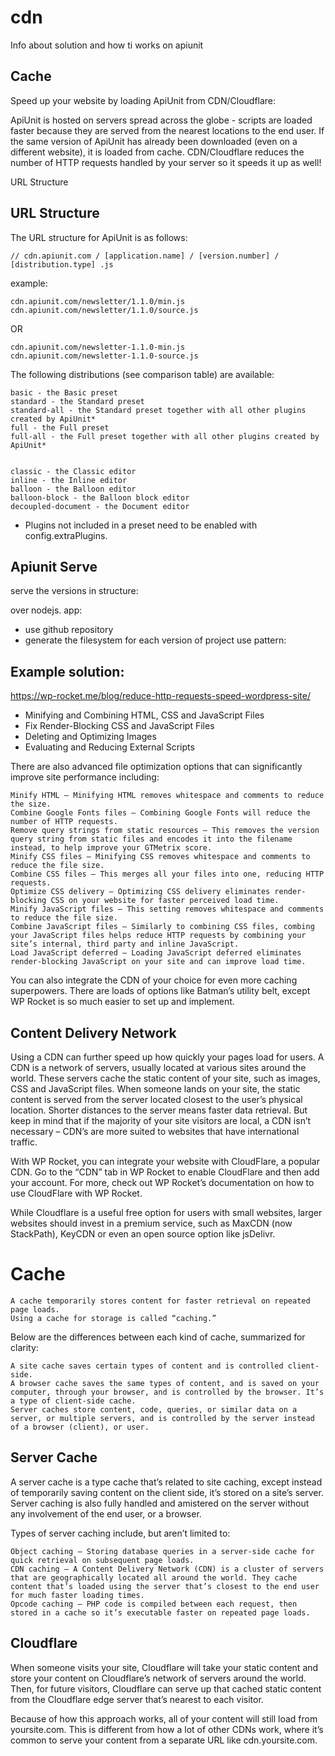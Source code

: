 # cdn
Info about solution and how ti works on apiunit

## Cache
Speed up your website by loading ApiUnit from CDN/Cloudflare:

ApiUnit is hosted on servers spread across the globe - scripts are loaded faster because they are served from the nearest locations to the end user.
If the same version of ApiUnit has already been downloaded (even on a different website), it is loaded from cache.
CDN/Cloudflare reduces the number of HTTP requests handled by your server so it speeds it up as well!



URL Structure



## URL Structure

The URL structure for ApiUnit is as follows:

    // cdn.apiunit.com / [application.name] / [version.number] / [distribution.type] .js
    
example:
    
    cdn.apiunit.com/newsletter/1.1.0/min.js
    cdn.apiunit.com/newsletter/1.1.0/source.js

OR

    cdn.apiunit.com/newsletter-1.1.0-min.js
    cdn.apiunit.com/newsletter-1.1.0-source.js


<script src="https://cdn.apiunit.com/[application.name][version.number]/[distribution.type]/apiunit.js"></script>

The following distributions (see comparison table) are available:

    basic - the Basic preset
    standard - the Standard preset
    standard-all - the Standard preset together with all other plugins created by ApiUnit*
    full - the Full preset
    full-all - the Full preset together with all other plugins created by ApiUnit*


    classic - the Classic editor
    inline - the Inline editor
    balloon - the Balloon editor
    balloon-block - the Balloon block editor
    decoupled-document - the Document editor


* Plugins not included in a preset need to be enabled with config.extraPlugins.


## Apiunit Serve

serve the versions in structure:


over nodejs. app:
+ use github repository
+ generate the filesystem for each version of project
use pattern: 

## Example solution:
https://wp-rocket.me/blog/reduce-http-requests-speed-wordpress-site/

+ Minifying and Combining HTML, CSS and JavaScript Files
+ Fix Render-Blocking CSS and JavaScript Files
+ Deleting and Optimizing Images
+ Evaluating and Reducing External Scripts

There are also advanced file optimization options that can significantly improve site performance including:

    Minify HTML – Minifying HTML removes whitespace and comments to reduce the size.
    Combine Google Fonts files – Combining Google Fonts will reduce the number of HTTP requests.
    Remove query strings from static resources – This removes the version query string from static files and encodes it into the filename instead, to help improve your GTMetrix score.
    Minify CSS files – Minifying CSS removes whitespace and comments to reduce the file size.
    Combine CSS files – This merges all your files into one, reducing HTTP requests.
    Optimize CSS delivery – Optimizing CSS delivery eliminates render-blocking CSS on your website for faster perceived load time.
    Minify JavaScript files – This setting removes whitespace and comments to reduce the file size.
    Combine JavaScript files – Similarly to combining CSS files, combing your JavaScript files helps reduce HTTP requests by combining your site’s internal, third party and inline JavaScript.
    Load JavaScript deferred – Loading JavaScript deferred eliminates render-blocking JavaScript on your site and can improve load time.

You can also integrate the CDN of your choice for even more caching superpowers. There are loads of options like Batman’s utility belt, except WP Rocket is so much easier to set up and implement.

## Content Delivery Network

Using a CDN can further speed up how quickly your pages load for users. A CDN is a network of servers, usually located at various sites around the world. These servers cache the static content of your site, such as images, CSS and JavaScript files. When someone lands on your site, the static content is served from the server located closest to the user’s physical location. Shorter distances to the server means faster data retrieval. But keep in mind that if the majority of your site visitors are local, a CDN isn’t necessary – CDN’s are more suited to websites that have international traffic.

With WP Rocket, you can integrate your website with CloudFlare, a popular CDN. Go to the “CDN” tab in WP Rocket to enable CloudFlare and then add your account. For more, check out WP Rocket’s documentation on how to use CloudFlare with WP Rocket.

While Cloudflare is a useful free option for users with small websites, larger websites should invest in a premium service, such as MaxCDN (now StackPath), KeyCDN or even an open source option like jsDelivr.

# Cache
    A cache temporarily stores content for faster retrieval on repeated page loads.
    Using a cache for storage is called “caching.”

Below are the differences between each kind of cache, summarized for clarity:

    A site cache saves certain types of content and is controlled client-side.
    A browser cache saves the same types of content, and is saved on your computer, through your browser, and is controlled by the browser. It’s a type of client-side cache.
    Server caches store content, code, queries, or similar data on a server, or multiple servers, and is controlled by the server instead of a browser (client), or user.

## Server Cache

A server cache is a type cache that’s related to site caching, except instead of temporarily saving content on the client side, it’s stored on a site’s server. Server caching is also fully handled and amistered on the server without any involvement of the end user, or a browser.

Types of server caching include, but aren’t limited to:

    Object caching – Storing database queries in a server-side cache for quick retrieval on subsequent page loads.
    CDN caching – A Content Delivery Network (CDN) is a cluster of servers that are geographically located all around the world. They cache content that’s loaded using the server that’s closest to the end user for much faster loading times.
    Opcode caching – PHP code is compiled between each request, then stored in a cache so it’s executable faster on repeated page loads.
    

## Cloudflare
When someone visits your site, Cloudflare will take your static content and store your content on Cloudflare’s network of servers around the world. Then, for future visitors, Cloudflare can serve up that cached static content from the Cloudflare edge server that’s nearest to each visitor.

Because of how this approach works, all of your content will still load from yoursite.com. This is different from how a lot of other CDNs work, where it’s common to serve your content from a separate URL like cdn.yoursite.com.

